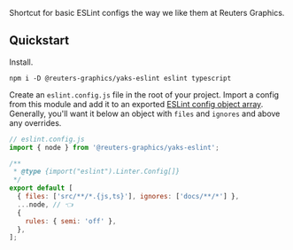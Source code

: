 Shortcut for basic ESLint configs the way we like them at Reuters Graphics.

## Quickstart

Install.

```console
npm i -D @reuters-graphics/yaks-eslint eslint typescript
```

Create an `eslint.config.js` file in the root of your project. Import a config from this module and add it to an exported [ESLint config object array](https://eslint.org/docs/latest/use/configure/configuration-files). Generally, you'll want it below an object with `files` and `ignores` and above any overrides.

```javascript
// eslint.config.js
import { node } from '@reuters-graphics/yaks-eslint';

/**
 * @type {import("eslint").Linter.Config[]}
 */
export default [
  { files: ['src/**/*.{js,ts}'], ignores: ['docs/**/*'] },
  ...node, // 👈
  {
    rules: { semi: 'off' },
  },
];
```
